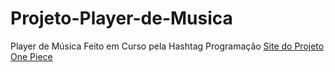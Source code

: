# Projeto-Player-de-Musica
Player de Música Feito em Curso pela Hashtag Programação
<a href="https://caetano346.github.io/Projeto-Player-de-Musica/">Site do Projeto One Piece</a>
